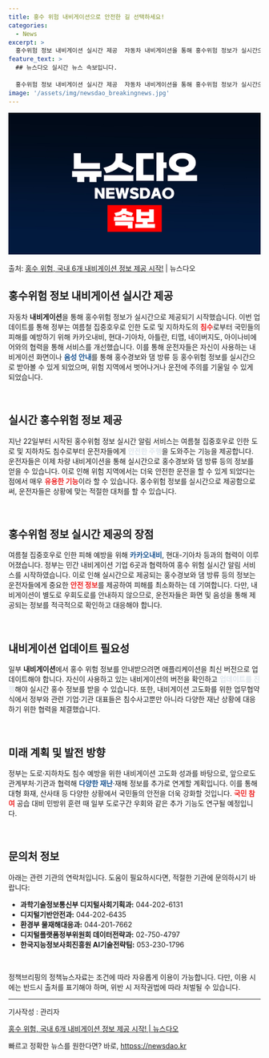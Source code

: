 ```yaml
---
title: 홍수 위험 내비게이션으로 안전한 길 선택하세요!
categories:
  - News
excerpt: >
  홍수위험 정보 내비게이션 실시간 제공  자동차 내비게이션을 통해 홍수위험 정보가 실시간으로 제공되기 시작했습…
feature_text: >
  ## 뉴스다오 실시간 뉴스 속보입니다.

  홍수위험 정보 내비게이션 실시간 제공  자동차 내비게이션을 통해 홍수위험 정보가 실시간으로 제공되기 시작했습…
image: '/assets/img/newsdao_breakingnews.jpg'
---
```


![뉴스다오 속보](/assets/img/newsdao_breakingnews.jpg)

<p>출처: <a href="httpss://newsdao.kr/5028" rel="dofollow">홍수 위험, 국내 6개 내비게이션 정보 제공 시작!</a> | 뉴스다오</p>

<h2 data-ke-size="size26">홍수위험 정보 내비게이션 실시간 제공</h2>

<p data-ke-size="size16">자동차 <b>내비게이션</b>을 통해 홍수위험 정보가 실시간으로 제공되기 시작했습니다. 이번 업데이트를 통해 정부는 여름철 집중호우로 인한 도로 및 지하차도의 <b><span style="color: #ee2323;">침수</span></b>로부터 국민들의 피해를 예방하기 위해 카카오내비, 현대-기아차, 아틀란, 티맵, 네이버지도, 아이나비에어와의 협력을 통해 서비스를 개선했습니다. 이를 통해 운전자들은 자신이 사용하는 내비게이션 화면이나 <b><span style="color: #1a5490;">음성 안내</span></b>를 통해 홍수경보와 댐 방류 등 홍수위험 정보를 실시간으로 받아볼 수 있게 되었으며, 위험 지역에서 벗어나거나 운전에 주의를 기울일 수 있게 되었습니다.</p>

<p data-ke-size="size16">&nbsp;</p>

<h2 data-ke-size="size26">실시간 홍수위험 정보 제공</h2>

<p data-ke-size="size16">지난 22일부터 시작된 홍수위험 정보 실시간 알림 서비스는 여름철 집중호우로 인한 도로 및 지하차도 침수로부터 운전자들에게 <b><span style="color: #21538527;">안전한 주행</span></b>을 도와주는 기능을 제공합니다. 운전자들은 이제 차량 내비게이션을 통해 실시간으로 홍수경보와 댐 방류 등의 정보를 얻을 수 있습니다. 이로 인해 위험 지역에서는 더욱 안전한 운전을 할 수 있게 되었다는 점에서 매우 <b><span style="color: #ee2323;">유용한 기능</span></b>이라 할 수 있습니다. 홍수위험 정보를 실시간으로 제공함으로써, 운전자들은 상황에 맞는 적절한 대처를 할 수 있습니다.</p>

<p data-ke-size="size16">&nbsp;</p>

<h2 data-ke-size="size26">홍수위험 정보 실시간 제공의 장점</h2>

<p data-ke-size="size16">여름철 집중호우로 인한 피해 예방을 위해 <b><span style="color: #1a5490;">카카오내비</span></b>, 현대-기아차 등과의 협력이 이루어졌습니다. 정부는 민간 내비게이션 기업 6곳과 협력하여 홍수 위험 실시간 알림 서비스를 시작하였습니다. 이로 인해 실시간으로 제공되는 홍수경보와 댐 방류 등의 정보는 운전자들에게 중요한 <b><span style="color: #ee2323;">안전 정보</span></b>를 제공하여 피해를 최소화하는 데 기여합니다. 다만, 내비게이션이 별도로 우회도로를 안내하지 않으므로, 운전자들은 화면 및 음성을 통해 제공되는 정보를 적극적으로 확인하고 대응해야 합니다.</p>

<p data-ke-size="size16">&nbsp;</p>

<h2 data-ke-size="size26">내비게이션 업데이트 필요성</h2>

<p data-ke-size="size16">일부 <b>내비게이션</b>에서 홍수 위험 정보를 안내받으려면 애플리케이션을 최신 버전으로 업데이트해야 합니다. 자신이 사용하고 있는 내비게이션의 버전을 확인하고 <b><span style="color: #21538527;">업데이트를 진행</span></b>해야 실시간 홍수 정보를 받을 수 있습니다. 또한, 내비게이션 고도화를 위한 업무협약식에서 정부와 관련 기업·기관 대표들은 침수사고뿐만 아니라 다양한 재난 상황에 대응하기 위한 협력을 체결했습니다.</p>

<p data-ke-size="size16">&nbsp;</p>

<h2 data-ke-size="size26">미래 계획 및 발전 방향</h2>

<p data-ke-size="size16">정부는 도로·지하차도 침수 예방을 위한 내비게이션 고도화 성과를 바탕으로, 앞으로도 관계부처·기관과 협력해 <b><span style="color: #1a5490;">다양한 재난</span></b>·재해 정보를 추가로 연계할 계획입니다. 이를 통해 대형 화재, 산사태 등 다양한 상황에서 국민들의 안전을 더욱 강화할 것입니다. <b><span style="color: #ee2323;">국민 참여</span></b> 공습 대비 민방위 훈련 때 일부 도로구간 우회와 같은 추가 기능도 연구될 예정입니다.</p>

<p data-ke-size="size16">&nbsp;</p>

<h2 data-ke-size="size26">문의처 정보</h2>

<p data-ke-size="size16">아래는 관련 기관의 연락처입니다. 도움이 필요하시다면, 적절한 기관에 문의하시기 바랍니다:</p>

<ul>
<li><b>과학기술정보통신부 디지털사회기획과:</b> 044-202-6131</li>
<li><b>디지털기반안전과:</b> 044-202-6435</li>
<li><b>환경부 물재해대응과:</b> 044-201-7662</li>
<li><b>디지털플랫폼정부위원회 데이터전략과:</b> 02-750-4797</li>
<li><b>한국지능정보사회진흥원 AI기술전략팀:</b> 053-230-1796</li>
</ul>

<p data-ke-size="size16">&nbsp;</p>

<p data-ke-size="size16">정책브리핑의 정책뉴스자료는 조건에 따라 자유롭게 이용이 가능합니다. 다만, 이용 시에는 반드시 출처를 표기해야 하며, 위반 시 저작권법에 따라 처벌될 수 있습니다.</p>

<hr/>

<p data-ke-size="size16">기사작성 : 관리자</p>
<p data-ke-size="size16"><a href="httpss://newsdao.kr/5028">홍수 위험, 국내 6개 내비게이션 정보 제공 시작! | 뉴스다오</a></p> 

빠르고 정확한 뉴스를 원한다면? 바로, <a href="httpss://newsdao.kr" rel="dofollow">httpss://newsdao.kr</a>


